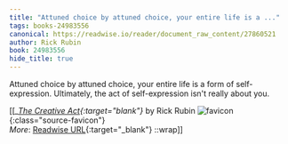 ```yaml
---
title: "Attuned choice by attuned choice, your entire life is a ..."
tags: books-24983556
canonical: https://readwise.io/reader/document_raw_content/27860521
author: Rick Rubin
book: 24983556
hide_title: true
---
```


Attuned choice by attuned choice, your entire life is a form of self-expression. Ultimately, the act of self-expression isn't really about you.


[[<cite>_[The Creative Act](https://readwise.io/reader/document_raw_content/27860521){:target="_blank"}_</cite> by Rick Rubin ![favicon](https://s2.googleusercontent.com/s2/favicons?domain=readwise.io){:class="source-favicon"}<br>
_More_: [Readwise URL](https://readwise.io/open/486156893){:target="_blank"}
::wrap]]